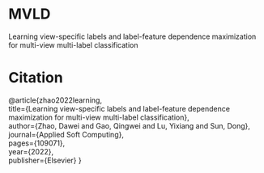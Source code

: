 # MVLD
Learning view-specific labels and label-feature dependence maximization for multi-view multi-label classification
# Citation
@article{zhao2022learning,  
  title={Learning view-specific labels and label-feature dependence maximization for multi-view multi-label classification},  
  author={Zhao, Dawei and Gao, Qingwei and Lu, Yixiang and Sun, Dong},  
  journal={Applied Soft Computing},  
  pages={109071},  
  year={2022},  
  publisher={Elsevier}
}

